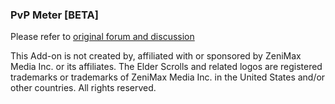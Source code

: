 ### PvP Meter \[BETA\]
Please refer to [original forum and discussion](https://www.esoui.com/forums/showthread.php?t=11156)

This Add-on is not created by, affiliated with or sponsored by ZeniMax Media Inc. or its affiliates. The Elder Scrolls and related logos are registered trademarks or trademarks of ZeniMax Media Inc. in the United States and/or other countries. All rights reserved.
